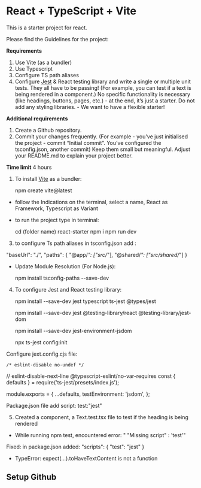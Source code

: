 # React + TypeScript + Vite

This is a starter project for react.

Please find the Guidelines for the project:

**Requirements**


1. Use Vite (as a bundler)
2. Use Typescript
3. Configure TS path aliases
4. Configure [Jest](https://kulshekhar.github.io/ts-jest/docs/getting-started/installation) & React testing library and write a single or multiple unit tests. They all have to be passing! (For example, you can test if a text is being rendered in a component.)
No specific functionality is necessary (like headings, buttons, pages, etc.) - at the end, it’s just a starter.
Do not add any styling libraries. - We want to have a flexible starter!


**Additional requirements**

1. Create a Github repository.
2. Commit your changes frequently. (For example - you’ve just initialised the project - commit “Initial commit”. You’ve configured the tsconfig.json, another commit) Keep them small but meaningful.
   Adjust your README.md to explain your project better.

**Time limit**
4 hours


1. To install [Vite](https://vitejs.dev/guide/) as a bundler:

   npm create vite@latest


- follow the Indications on the terminal, select a name, React as Framework, Typescript as Variant
- to run the project type in terminal:


  cd (folder name) react-starter
  npm i
  npm run dev


3. to configure Ts path aliases in tsconfig.json add :


"baseUrl": "./",
"paths": {
"@app/_": ["src/_"],
"@shared/_": ["src/shared/_"]
}


- Update Module Resolution (For Node.js):


  npm install tsconfig-paths --save-dev


4. To configure Jest and React testing library:

    npm install --save-dev jest typescript ts-jest @types/jest

    npm install --save-dev jest @testing-library/react @testing-library/jest-dom

    npm install --save-dev jest-environment-jsdom


    npx ts-jest config:init

Configure jext.config.cjs file:

    /* eslint-disable no-undef */
  // eslint-disable-next-line @typescript-eslint/no-var-requires
  const { defaults } = require('ts-jest/presets/index.js');

  module.exports = {
  ...defaults,
  testEnvironment: 'jsdom',
};

Package.json file add script: test:"jest"

5. Created a component, a Text.test.tsx file to test if the heading is being rendered


- While running npm test, encountered error: " "Missing script" : 'test'"


Fixed: in package.json added:
  "scripts": {
  "test": "jest"
}

- TypeError: expect(...).toHaveTextContent is not a function

## Setup Github

